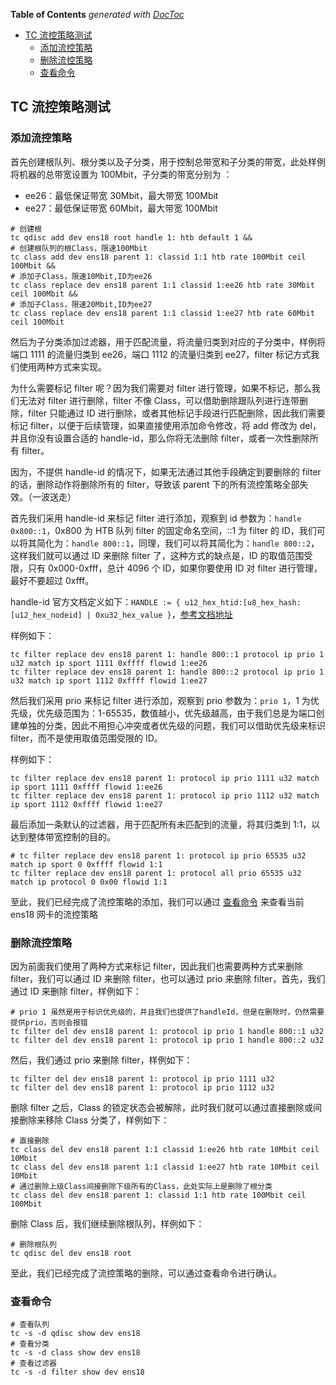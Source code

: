 <!-- START doctoc generated TOC please keep comment here to allow auto update -->
<!-- DON'T EDIT THIS SECTION, INSTEAD RE-RUN doctoc TO UPDATE -->
**Table of Contents**  *generated with [DocToc](https://github.com/thlorenz/doctoc)*

- [TC 流控策略测试](#tc-%E6%B5%81%E6%8E%A7%E7%AD%96%E7%95%A5%E6%B5%8B%E8%AF%95)
  - [添加流控策略](#%E6%B7%BB%E5%8A%A0%E6%B5%81%E6%8E%A7%E7%AD%96%E7%95%A5)
  - [删除流控策略](#%E5%88%A0%E9%99%A4%E6%B5%81%E6%8E%A7%E7%AD%96%E7%95%A5)
  - [查看命令](#%E6%9F%A5%E7%9C%8B%E5%91%BD%E4%BB%A4)

<!-- END doctoc generated TOC please keep comment here to allow auto update -->

## TC 流控策略测试

### 添加流控策略

首先创建根队列、根分类以及子分类，用于控制总带宽和子分类的带宽，此处样例将机器的总带宽设置为 100Mbit，子分类的带宽分别为 ：

- ee26：最低保证带宽 30Mbit，最大带宽 100Mbit
- ee27：最低保证带宽 60Mbit，最大带宽 100Mbit

```shell
# 创建根
tc qdisc add dev ens18 root handle 1: htb default 1 &&
# 创建根队列的根Class，限速100Mbit
tc class add dev ens18 parent 1: classid 1:1 htb rate 100Mbit ceil 100Mbit &&
# 添加子Class，限速10Mbit,ID为ee26
tc class replace dev ens18 parent 1:1 classid 1:ee26 htb rate 30Mbit ceil 100Mbit &&
# 添加子Class，限速20Mbit,ID为ee27
tc class replace dev ens18 parent 1:1 classid 1:ee27 htb rate 60Mbit ceil 100Mbit
```

然后为子分类添加过滤器，用于匹配流量，将流量归类到对应的子分类中，样例将端口 1111 的流量归类到 ee26，端口 1112 的流量归类到 ee27，filter 标记方式我们使用两种方式来实现。

为什么需要标记 filter 呢？因为我们需要对 filter 进行管理，如果不标记，那么我们无法对 filter 进行删除，filter 不像 Class，可以借助删除跟队列进行连带删除，filter 只能通过 ID 进行删除，或者其他标记手段进行匹配删除，因此我们需要标记 filter，以便于后续管理，如果直接使用添加命令修改，将 add 修改为 del，并且你没有设置合适的 handle-id，那么你将无法删除 filter，或者一次性删除所有 filter。

因为，不提供 handle-id 的情况下，如果无法通过其他手段确定到要删除的 filter 的话，删除动作将删除所有的 filter，导致该 parent 下的所有流控策略全部失效。（一波送走）

首先我们采用 handle-id 来标记 filter 进行添加，观察到 id 参数为：`handle 0x800::1`，0x800 为 HTB 队列 filter 的固定命名空间，::1 为 filter 的 ID，我们可以将其简化为：`handle 800::1`，同理，我们可以将其简化为：`handle 800::2`，这样我们就可以通过 ID 来删除 filter 了，这种方式的缺点是，ID 的取值范围受限，只有 0x000-0xfff，总计 4096 个 ID，如果你要使用 ID 对 filter 进行管理，最好不要超过 0xfff。

handle-id 官方文档定义如下：`HANDLE := { u12_hex_htid:[u8_hex_hash:[u12_hex_nodeid] | 0xu32_hex_value }`，[参考文档地址](https://man7.org/linux/man-pages/man8/tc-u32.8.html)

样例如下：

```shell
tc filter replace dev ens18 parent 1: handle 800::1 protocol ip prio 1 u32 match ip sport 1111 0xffff flowid 1:ee26
tc filter replace dev ens18 parent 1: handle 800::2 protocol ip prio 1 u32 match ip sport 1112 0xffff flowid 1:ee27
```

然后我们采用 prio 来标记 filter 进行添加，观察到 prio 参数为：`prio 1`，1 为优先级，优先级范围为：1-65535，数值越小，优先级越高，由于我们总是为端口创建单独的分类，因此不用担心冲突或者优先级的问题，我们可以借助优先级来标识 filter，而不是使用取值范围受限的 ID。

样例如下：

```shell
tc filter replace dev ens18 parent 1: protocol ip prio 1111 u32 match ip sport 1111 0xffff flowid 1:ee26
tc filter replace dev ens18 parent 1: protocol ip prio 1112 u32 match ip sport 1112 0xffff flowid 1:ee27
```

最后添加一条默认的过滤器，用于匹配所有未匹配到的流量，将其归类到 1:1，以达到整体带宽控制的目的。

```shell
# tc filter replace dev ens18 parent 1: protocol ip prio 65535 u32 match ip sport 0 0xffff flowid 1:1
tc filter replace dev ens18 parent 1: protocol all prio 65535 u32 match ip protocol 0 0x00 flowid 1:1
```

至此，我们已经完成了流控策略的添加，我们可以通过 [查看命令](#查看命令) 来查看当前 ens18 网卡的流控策略

### 删除流控策略

因为前面我们使用了两种方式来标记 filter，因此我们也需要两种方式来删除 filter，我们可以通过 ID 来删除 filter，也可以通过 prio 来删除 filter，首先，我们通过 ID 来删除 filter，样例如下：

```shell
# prio 1 虽然是用于标识优先级的，并且我们也提供了handleId，但是在删除时，仍然需要提供prio，否则会报错
tc filter del dev ens18 parent 1: protocol ip prio 1 handle 800::1 u32
tc filter del dev ens18 parent 1: protocol ip prio 1 handle 800::2 u32
```

然后，我们通过 prio 来删除 filter，样例如下：

```shell
tc filter del dev ens18 parent 1: protocol ip prio 1111 u32
tc filter del dev ens18 parent 1: protocol ip prio 1112 u32
```

删除 filter 之后，Class 的锁定状态会被解除，此时我们就可以通过直接删除或间接删除来移除 Class 分类了，样例如下：

```shell
# 直接删除
tc class del dev ens18 parent 1:1 classid 1:ee26 htb rate 10Mbit ceil 10Mbit
tc class del dev ens18 parent 1:1 classid 1:ee27 htb rate 10Mbit ceil 10Mbit
# 通过删除上级Class间接删除下级所有的Class，此处实际上是删除了根分类
tc class del dev ens18 parent 1: classid 1:1 htb rate 100Mbit ceil 100Mbit
```

删除 Class 后，我们继续删除根队列，样例如下：

```shell
# 删除根队列
tc qdisc del dev ens18 root
```

至此，我们已经完成了流控策略的删除，可以通过查看命令进行确认。

### 查看命令

```shell
# 查看队列
tc -s -d qdisc show dev ens18
# 查看分类
tc -s -d class show dev ens18
# 查看过滤器
tc -s -d filter show dev ens18
```
